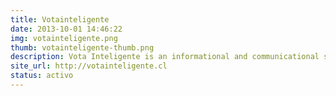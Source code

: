 ```yaml
---
title: Votainteligente
date: 2013-10-01 14:46:22
img: votainteligente.png
thumb: votainteligente-thumb.png
description: Vota Inteligente is an informational and communicational space between citizens and candidates, as an open and adaptable tool to every different electoral scenario. Its fundamental objective is to help resolve doubts in respect to elections, open and explain candidates' proposals, compare them, and write questions or concerns. It also functions as the place where you can find the candidate that best represents your individual interests. It is designed as a citizen tool kit, interaction through its components allow citizens to exercise their active roles beyond the act of voting in elections, and opens other channels of participation. 
site_url: http://votainteligente.cl
status: activo
---
```

